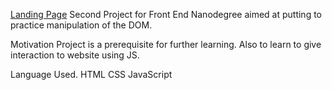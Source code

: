 [Landing Page](https://jonasann.github.io/Landing-P/)
Second Project for Front End Nanodegree aimed at putting to practice manipulation of the DOM.

Motivation
Project is a prerequisite for further learning. Also to learn to give interaction to website using JS.

Language Used.
HTML
CSS
JavaScript